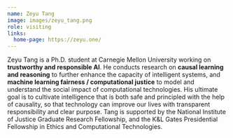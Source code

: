 ```yaml
---
name: Zeyu Tang
image: images/zeyu_tang.png
role: visiting
links:
  home-page: https://zeyu.one/
---
```


Zeyu Tang is a Ph.D. student at Carnegie Mellon University working on <b>trustworthy and responsible AI</b>. He conducts research on <b>causal learning and reasoning</b> to further enhance the capacity of intelligent systems, and <b>machine learning fairness / computational justice</b> to model and understand the social impact of computational technologies. His ultimate goal is to cultivate intelligence that is both safe and principled with the help of causality, so that technology can improve our lives with transparent responsibility and clear purpose. Tang is supported by the National Institute of Justice Graduate Research Fellowship, and the K&L Gates Presidential Fellowship in Ethics and Computational Technologies. 

